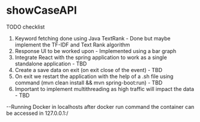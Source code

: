 # showCaseAPI

TODO checklist
1. Keyword fetching done using Java TextRank - Done but maybe implement the TF-IDF and Text Rank algorithm
2. Response UI to be worked upon - Implemented using a bar graph
3. Integrate React with the spring application to work as a single standalone application - TBD
4. Create a save data on exit (on exit close of the event) - TBD
5. On exit we restart the application with the help of a .sh file using command (mvn clean install && mvn spring-boot:run) - TBD
6. Important to implement multithreading as high traffic will impact the data - TBD

--Running Docker in localhosts
after docker run command the container can be accessed in 127.0.0.1:<port-exposed-in-dockerfile>/